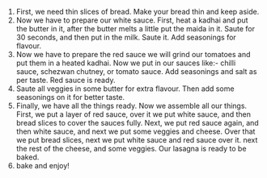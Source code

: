 1. First, we need thin slices of bread. Make your bread thin and keep aside.
2. Now we have to prepare our white sauce. First, heat a kadhai and put the butter in it, after the butter melts a little put the maida in it. Saute for 30 seconds, and then put in the milk. Saute it. Add seasonings for flavour.
3. Now we have to prepare the red sauce we will grind our tomatoes and put them in a heated kadhai. Now we put in our sauces like:- chilli sauce, schezwan chutney, or tomato sauce. Add seasonings and salt as per taste. Red sauce is ready.
4. Saute all veggies in some butter for extra flavour. Then add some seasonings on it for better taste. 
5. Finally, we have all the things ready. Now we assemble all our things. First, we put a layer of red sauce, over it we put white sauce, and then bread slices to cover the sauces fully. Next, we put red sauce again, and then white sauce, and next we put some veggies and cheese. Over that we put bread slices, next we put white sauce and red sauce over it. next the rest of the cheese, and some veggies. Our lasagna is ready to be baked.
6. bake and enjoy!